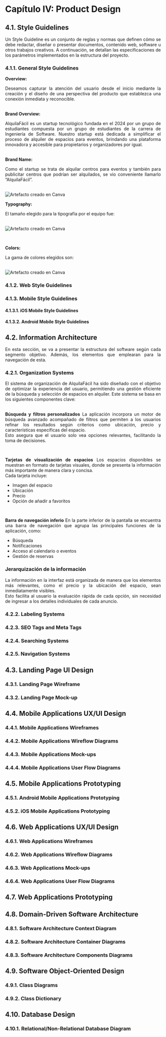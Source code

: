 # Capítulo IV: Product Design

## 4.1. Style Guidelines

<div align="justify">
    Un Style Guideline es un conjunto de reglas y normas que definen cómo se debe redactar, diseñar o presentar documentos, contenido web, software u otros trabajos creativos. A continuación, se detallan las especificaciones de los parámetros implementados en la estructura del proyecto.
</div>


### 4.1.1. General Style Guidelines

**Overview:**
<div align="justify">
    Deseamos capturar la atención del usuario desde el inicio mediante la creación y el diseño de una perspectiva del producto que establezca una conexión inmediata y reconocible.
</div>
<br>

**Brand Overview:**
<div align="justify">
     AlquilaFácil es un startup tecnológico fundada en el 2024 por un grupo de estudiantes compuesta por un grupo de estudiantes de la carrera de Ingeniería de Software. Nuestro startup está dedicada a simplificar el proceso de alquiler de espacios para eventos, brindando una plataforma innovadora y accesible para propietarios y organizadores por igual.
</div>
<br>

**Brand Name:**
<div align="justify">
     Como el startup se trata de alquilar centros para eventos y también para publicitar centros que podrían ser alquilados, se vio conveniente llamarlo “AlquilaFácil”.
</div>
<br>

![Artefacto creado en Canva](Resources/Style%20Guidelines/Background-AlquilaFacil.png) 

**Typography:**
<div align="justify">
     El tamaño elegido para la tipografía por el equipo fue: 
</div>
<br>

![Artefacto creado en Canva](Resources/Style%20Guidelines/Typography.png) 

<br>

**Colors:**
<div align="justify">
     La gama de colores elegidos son:
</div>

<br>

![Artefacto creado en Canva](Resources/Style%20Guidelines/Colors.png) 


### 4.1.2. Web Style Guidelines

### 4.1.3. Mobile Style Guidelines

#### 4.1.3.1. iOS Mobile Style Guidelines

#### 4.1.3.2. Android Mobile Style Guidelines

## 4.2. Information Architecture

<div align="justify">
    En esta sección, se va a presentar la estructura del software según cada segmento objetivo. Además, los elementos que emplearan para la navegación de esta. 
</div>

### 4.2.1. Organization Systems

<div align="justify">
    El sistema de organización de AlquilaFácil ha sido diseñado con el objetivo de optimizar la experiencia del usuario, permitiendo una gestión eficiente de la búsqueda y selección de espacios en alquiler. Este sistema se basa en los siguientes componentes clave: 
</div>

<br>

<div align="justify">

**Búsqueda y filtros personalizados**
La aplicación incorpora un motor de búsqueda avanzado acompañado de filtros que permiten a los usuarios refinar los resultados según criterios como ubicación, precio y características específicas del espacio.  
Esto asegura que el usuario solo vea opciones relevantes, facilitando la toma de decisiones.

<br>

**Tarjetas de visualización de espacios**
Los espacios disponibles se muestran en formato de tarjetas visuales, donde se presenta la información más importante de manera clara y concisa.  
Cada tarjeta incluye:

- Imagen del espacio  
- Ubicación  
- Precio  
- Opción de añadir a favoritos

<br>


**Barra de navegación inferio**
En la parte inferior de la pantalla se encuentra una barra de navegación que agrupa las principales funciones de la aplicación, como:

- Búsqueda  
- Notificaciones  
- Acceso al calendario o eventos  
- Gestión de reservas  
### Jerarquización de la información
La información en la interfaz está organizada de manera que los elementos más relevantes, como el precio y la ubicación del espacio, sean inmediatamente visibles.  
Esto facilita al usuario la evaluación rápida de cada opción, sin necesidad de ingresar a los detalles individuales de cada anuncio.

</div>

### 4.2.2. Labeling Systems

### 4.2.3. SEO Tags and Meta Tags

### 4.2.4. Searching Systems

### 4.2.5. Navigation Systems

## 4.3. Landing Page UI Design

### 4.3.1. Landing Page Wireframe

### 4.3.2. Landing Page Mock-up

## 4.4. Mobile Applications UX/UI Design

### 4.4.1. Mobile Applications Wireframes

### 4.4.2. Mobile Applications Wireflow Diagrams

### 4.4.3. Mobile Applications Mock-ups

### 4.4.4. Mobile Applications User Flow Diagrams

## 4.5. Mobile Applications Prototyping

### 4.5.1. Android Mobile Applications Prototyping

### 4.5.2. iOS Mobile Applications Prototyping

## 4.6. Web Applications UX/UI Design

### 4.6.1. Web Applications Wireframes

### 4.6.2. Web Applications Wireflow Diagrams

### 4.6.3. Web Applications Mock-ups

### 4.6.4. Web Applications User Flow Diagrams

## 4.7. Web Applications Prototyping

## 4.8. Domain-Driven Software Architecture

### 4.8.1. Software Architecture Context Diagram

### 4.8.2. Software Architecture Container Diagrams

### 4.8.3. Software Architecture Components Diagrams

## 4.9. Software Object-Oriented Design

### 4.9.1. Class Diagrams

### 4.9.2. Class Dictionary

## 4.10. Database Design

### 4.10.1. Relational/Non-Relational Database Diagram
